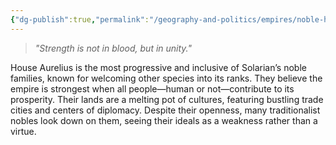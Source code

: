 ```yaml
---
{"dg-publish":true,"permalink":"/geography-and-politics/empires/noble-houses/house-aurelius/"}
---
```


> _"Strength is not in blood, but in unity."_

House Aurelius is the most progressive and inclusive of Solarian’s noble families, known for welcoming other species into its ranks. They believe the empire is strongest when all people—human or not—contribute to its prosperity. Their lands are a melting pot of cultures, featuring bustling trade cities and centers of diplomacy. Despite their openness, many traditionalist nobles look down on them, seeing their ideals as a weakness rather than a virtue.